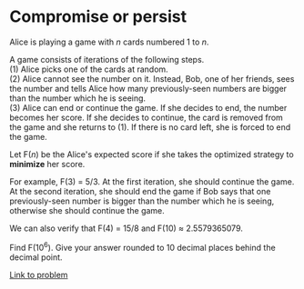 # Compromise or persist

<p>Alice is playing a game with <var>n</var> cards numbered 1 to <var>n</var>.</p>

<p>A game consists of iterations of the following steps.<br />
(1) Alice picks one of the cards at random.<br />
(2) Alice cannot see the number on it. Instead, Bob, one of her friends, sees the number and tells Alice how many previously-seen numbers are bigger than the number which he is seeing.<br />
(3) Alice can end or continue the game. If she decides to end, the number becomes her score. If she decides to continue, the card is removed from the game and she returns to (1). If there is no card left, she is forced to end the game.<br /></p>

<p>Let F(<var>n</var>) be the Alice's expected score if she takes the optimized strategy to <b>minimize</b> her score.</p>

<p>For example, F(3) = 5/3. At the first iteration, she should continue the game. At the second iteration, she should end the game if Bob says that one previously-seen number is bigger than the number which he is seeing, otherwise she should continue the game.</p>

<p>We can also verify that F(4) = 15/8 and F(10) ≈ 2.5579365079.</p>

<p>Find F(10<sup>6</sup>). Give your answer rounded to 10 decimal places behind the decimal point.</p>

[Link to problem](https://projecteuler.net/problem=503)
